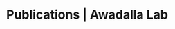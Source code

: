 ---
title: Publications | Awadalla Lab
permalink: /publications/
published: false
isPublic_b: true

publicationType_txt: journal
title_txt: "Exome sequencing identifies mutations in the gene TTC7A in French-Canadian cases with hereditary multiple intestinal atresia."
pmid_tl: 23423984
publishDate_tdt: "2013-05-01T07:23:33.000Z"
journalTitle_txt: "Journal of medical genetics"
volume_tl: 50
issue_tl: 5
doi_txt: "10.1136/jmedgenet-2012-101483"
authors_list: 
  - author_txt: "Samuels ME"
  - author_txt: "Majewski J"
  - author_txt: "Alirezaie N"
  - author_txt: "Fernandez I"
  - author_txt: "Casals F"
  - author_txt: "Patey N"
  - author_txt: "Decaluwe H"
  - author_txt: "Gosselin I"
  - author_txt: "Haddad E"
  - author_txt: "Hodgkinson A"
  - author_txt: "Idaghdour Y"
  - author_txt: "Marchand V"
  - author_txt: "Michaud JL"
  - author_txt: "Rodrigue MA"
  - author_txt: "Desjardins S"
  - author_txt: "Dubois S"
  - author_txt: "Le Deist F"
  - author_txt: "Awadalla P"
  - author_txt: "Raymond V"
  - author_txt: "Maranda B"
---